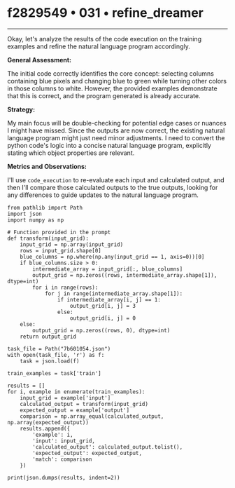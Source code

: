 # f2829549 • 031 • refine_dreamer

---
Okay, let's analyze the results of the code execution on the training examples and refine the natural language program accordingly.

**General Assessment:**

The initial code correctly identifies the core concept: selecting columns containing blue pixels and changing blue to green while turning other colors in those columns to white. However, the provided examples demonstrate that this is correct, and the program generated is already accurate.

**Strategy:**

My main focus will be double-checking for potential edge cases or nuances I might have missed. Since the outputs are now correct, the existing natural language program might just need minor adjustments. I need to convert the python code's logic into a concise natural language program, explicitly stating which object properties are relevant.

**Metrics and Observations:**

I'll use `code_execution` to re-evaluate each input and calculated output, and then I'll compare those calculated outputs to the true outputs, looking for any differences to guide updates to the natural language program.

```tool_code
from pathlib import Path
import json
import numpy as np

# Function provided in the prompt
def transform(input_grid):
    input_grid = np.array(input_grid)
    rows = input_grid.shape[0]
    blue_columns = np.where(np.any(input_grid == 1, axis=0))[0]
    if blue_columns.size > 0:
        intermediate_array = input_grid[:, blue_columns]
        output_grid = np.zeros((rows, intermediate_array.shape[1]), dtype=int)
        for i in range(rows):
            for j in range(intermediate_array.shape[1]):
                if intermediate_array[i, j] == 1:
                    output_grid[i, j] = 3
                else:
                    output_grid[i, j] = 0
    else:
        output_grid = np.zeros((rows, 0), dtype=int)
    return output_grid

task_file = Path("7b601054.json")
with open(task_file, 'r') as f:
    task = json.load(f)

train_examples = task['train']

results = []
for i, example in enumerate(train_examples):
    input_grid = example['input']
    calculated_output = transform(input_grid)
    expected_output = example['output']
    comparison = np.array_equal(calculated_output, np.array(expected_output))
    results.append({
        'example': i,
        'input': input_grid,
        'calculated_output': calculated_output.tolist(),
        'expected_output': expected_output,
        'match': comparison
    })

print(json.dumps(results, indent=2))
```
